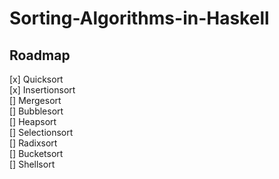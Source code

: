 # Sorting-Algorithms-in-Haskell

## Roadmap 
[x] Quicksort \
[x] Insertionsort \
[] Mergesort \
[] Bubblesort \
[] Heapsort \
[] Selectionsort \
[] Radixsort \
[] Bucketsort \
[] Shellsort
